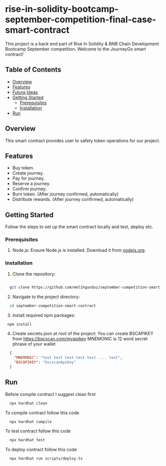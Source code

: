 # rise-in-solidity-bootcamp-september-competition-final-case-smart-contract
This project is a back end part of Rise In Solidity & BNB Chain Development Bootcamp September competition.
Welcome to the JourneyGo smart contract!

## Table of Contents

- [Overview](#overview)
- [Features](#features)
- [Future Ideas](#future-ideas)
- [Getting Started](#getting-started)
  - [Prerequisites](#prerequisites)
  - [Installation](#installation)
- [Run](#run)


## Overview

This smart contract provides user to safety token operations for our project.

## Features

- Buy token.
- Create journey.
- Pay for journey.
- Reserve a journey.
- Confirm journey.
- Burn token. (After journey confirmed, automatically)
- Distribute rewards. (After journey confirmed, automatically)

## Getting Started

Follow the steps to set up the smart contract locally and test, deploy etc.

### Prerequisites

1. Node.js: Ensure Node.js is installed. Download it from [nodejs.org](https://nodejs.org/).

### Installation

1. Clone the repository:

```bash

  git clone https://github.com/melihgunduz/september-competition-smart-contract.git
```

2. Navigate to the project directory:

```bash
  cd september-competition-smart-contract
```

3. Install required npm packages:

```bash
 npm install
```
4. Create secrets.json at root of the project:
You can create BSCAPIKEY from https://bscscan.com/myapikey
MNEMONIC is 12 word secret phrase of your wallet
```json
  {
    "MNEMONIC": "test test test test test .... test",
    "BSCAPIKEY": "bscscanApiKey"
  }
```

## Run
Before compile contract I suggest clean first
```bash
  npx hardhat clean
```
To compile contract follow this code
```bash
  npx hardhat compile
```
To test contract follow this code
```bash
  npx hardhat test
```
To deploy contract follow this code
```bash
  npx hardhat run scripts/deploy.ts
```

